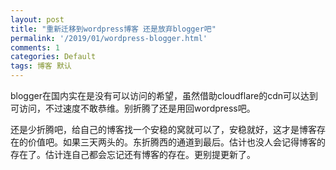 ```yaml
---
layout: post
title: "重新迁移到wordpress博客 还是放弃blogger吧"
permalink: '/2019/01/wordpress-blogger.html'
comments: 1
categories: Default
tags: 博客 默认
---
```

blogger在国内实在是没有可以访问的希望，虽然借助cloudflare的cdn可以达到可访问，不过速度不敢恭维。别折腾了还是用回wordpress吧。

还是少折腾吧，给自己的博客找一个安稳的窝就可以了，安稳就好，这才是博客存在的价值吧。如果三天两头的。东折腾西的通道到最后。估计也没人会记得博客的存在了。估计连自己都会忘记还有博客的存在。更别提更新了。